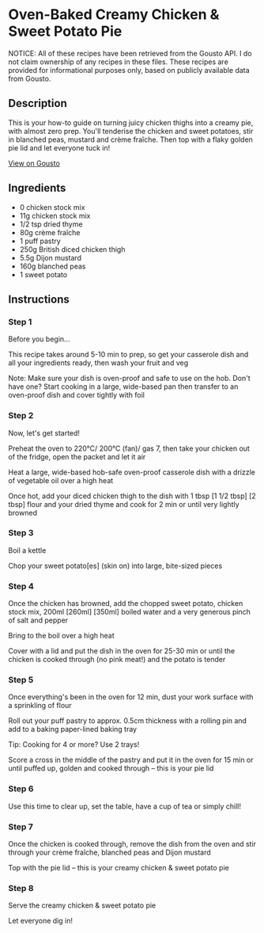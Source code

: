 # Oven-Baked Creamy Chicken & Sweet Potato Pie

NOTICE: All of these recipes have been retrieved from the Gousto API. I do not claim ownership of any recipes in these files. These recipes are provided for informational purposes only, based on publicly available data from Gousto.

## Description

This is your how-to guide on turning juicy chicken thighs into a creamy pie, with almost zero prep. You'll tenderise the chicken and sweet potatoes, stir in blanched peas, mustard and crème fraîche. Then top with a flaky golden pie lid and let everyone tuck in!

[View on Gousto](https://www.gousto.co.uk/recipes/cookbook/oven-baked-creamy-chicken-tarragon-sweet-potato-pie)

## Ingredients

- 0 chicken stock mix
- 11g chicken stock mix
- 1/2 tsp dried thyme
- 80g crème fraîche
- 1 puff pastry
- 250g British diced chicken thigh
- 5.5g Dijon mustard
- 160g blanched peas
- 1 sweet potato

## Instructions


### Step 1

Before you begin...

This recipe takes around 5-10 min to prep, so get your casserole dish and all your ingredients ready, then wash your fruit and veg

Note: Make sure your dish is oven-proof and safe to use on the hob. Don't have one? Start cooking in a large, wide-based pan then transfer to an oven-proof dish and cover tightly with foil


### Step 2

Now, let's get started!

Preheat the oven to 220°C/ 200°C (fan)/ gas 7, then take your chicken out of the fridge, open the packet and let it air

Heat a large, wide-based hob-safe oven-proof casserole dish with a drizzle of vegetable oil over a high heat

Once hot, add your diced chicken thigh to the dish with 1 tbsp <span class="text-purple">[1 1/2 tbsp]</span> <span class="text-danger">[2 tbsp]</span> flour and your dried thyme and cook for 2 min or until very lightly browned


### Step 3

Boil a kettle

Chop your sweet potato[es] (skin on) into large, bite-sized pieces


### Step 4

Once the chicken has browned, add the chopped sweet potato, chicken stock mix, 200ml <span class="text-purple">[260ml]</span> <span class="text-danger">[350ml]</span> boiled water and a very generous pinch of salt and pepper

Bring to the boil over a high heat

Cover with a lid and put the dish in the oven for 25-30 min or until the chicken is cooked through (no pink meat!) and the potato is tender


### Step 5

Once everything's been in the oven for 12 min, dust your work surface with a sprinkling of flour

Roll out your puff pastry to approx. 0.5cm thickness with a rolling pin and add to a baking paper-lined baking tray

Tip: Cooking for 4 or more? Use 2 trays!

Score a cross in the middle of the pastry and put it in the oven for 15 min or until puffed up, golden and cooked through – this is your pie lid


### Step 6

Use this time to clear up, set the table, have a cup of tea or simply chill!


### Step 7

Once the chicken is cooked through, remove the dish from the oven and stir through your crème fraîche, blanched peas and Dijon mustard

Top with the pie lid – this is your creamy chicken & sweet potato pie

### Step 8

Serve the creamy chicken & sweet potato pie

Let everyone dig in!

